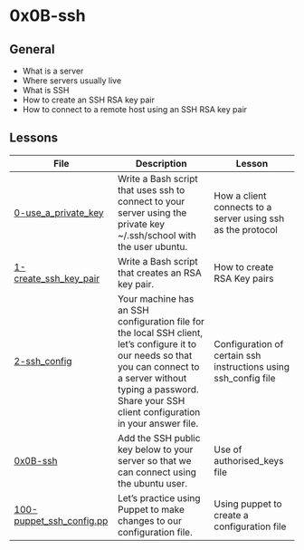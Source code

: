 # 0x0B-ssh 

## General
- What is a server
- Where servers usually live
- What is SSH
- How to create an SSH RSA key pair
- How to connect to a remote host using an SSH RSA key pair

## Lessons


|File     | Description| Lesson |
|---------|------------|--------|
| [0-use_a_private_key](https://github.com/AUSTINMORARA/alx-system_engineering-devops/blob/master/0x0B-ssh/0-use_a_private_key) | Write a Bash script that uses ssh to connect to your server using the private key ~/.ssh/school with the user ubuntu.| How a client connects to a server using ssh as the protocol|
| [1-create_ssh_key_pair](https://github.com/AUSTINMORARA/alx-system_engineering-devops/blob/master/0x0B-ssh/1-create_ssh_key_pair) | Write a Bash script that creates an RSA key pair. | How to create RSA Key pairs |
| [2-ssh_config](https://github.com/AUSTINMORARA/alx-system_engineering-devops/blob/master/0x0B-ssh/2-ssh_config) | Your machine has an SSH configuration file for the local SSH client, let’s configure it to our needs so that you can connect to a server without typing a password. Share your SSH client configuration in your answer file. | Configuration of certain ssh instructions using ssh_config file |
| [0x0B-ssh](https://github.com/AUSTINMORARA/alx-system_engineering-devops/tree/master/0x0B-ssh) |Add the SSH public key below to your server so that we can connect using the ubuntu user.| Use of authorised_keys file |
| [100-puppet_ssh_config.pp](https://github.com/AUSTINMORARA/alx-system_engineering-devops/blob/master/0x0B-ssh/100-puppet_ssh_config.pp) | Let’s practice using Puppet to make changes to our configuration file. | Using puppet to create a configuration file |
